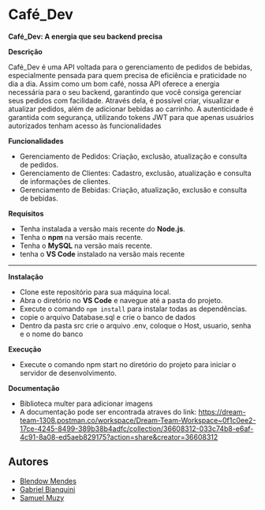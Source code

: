 # Café_Dev

**Café_Dev: A energia que seu backend precisa**

**Descrição**
 
 Café_Dev é uma API voltada para o gerenciamento de pedidos de bebidas, especialmente pensada para quem precisa de eficiência e praticidade no dia a dia. Assim como um bom café, nossa API oferece a energia necessária para o seu backend, garantindo que você consiga gerenciar seus pedidos com facilidade. Através dela, é possível criar, visualizar e atualizar pedidos, além de adicionar bebidas ao carrinho. A autenticidade é garantida com segurança, utilizando tokens JWT para que apenas usuários autorizados tenham acesso às funcionalidades

**Funcionalidades**
 - Gerenciamento de Pedidos: Criação, exclusão, atualização e consulta de pedidos.
- Gerenciamento de Clientes: Cadastro, exclusão, atualização e consulta de informações de clientes.
- Gerenciamento de Bebidas: Criação, atualização, exclusão e consulta de bebidas.



 **Requisitos**

- Tenha instalada a versão mais recente do **Node.js**.
- Tenha o **npm** na versão mais recente.
- Tenha o **MySQL** na versão mais recente.
- tenha o **VS Code** instalado na versão mais recente

---

 **Instalação**

- Clone este repositório para sua máquina local.
-  Abra o diretório no **VS Code** e navegue até a pasta do projeto.
-  Execute o comando `npm install` para instalar todas as dependências.
-  copie o arquivo Database.sql e crie o banco de dados
- Dentro da pasta src crie o arquivo .env, coloque o Host, usuario, senha e o nome do banco


**Execução**

- Execute o comando npm start no diretório do projeto para iniciar o servidor de desenvolvimento.

**Documentação**
- Biblioteca multer para adicionar imagens 
- A documentação pode ser encontrada atraves do link: https://dream-team-1308.postman.co/workspace/Dream-Team-Workspace~0f1c0ee2-17ce-4245-8499-389b38b4adfc/collection/36608312-033c74b8-e6af-4c91-8a08-ed5aeb829175?action=share&creator=36608312
## Autores

- [Blendow Mendes](https://github.com/blendowmendes)
- [Gabriel Bianquini](https://github.com/GabrielDSbianquini)
- [Samuel Muzy](https://github.com/samuelmuzy)

